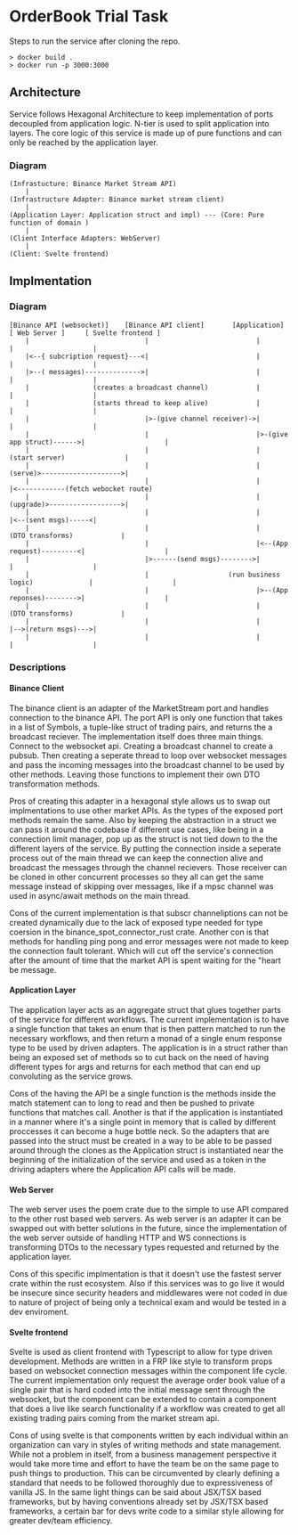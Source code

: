 # OrderBook Trial Task

Steps to run the service after cloning the repo.

```
> docker build . 
> docker run -p 3000:3000 
```

## Architecture 
Service follows Hexagonal Architecture to keep implementation of ports decoupled from application logic.
N-tier is used to split application into layers. The core logic of this service is made up of pure functions 
and can only be reached by the application layer. 

### Diagram
````
(Infrastucture: Binance Market Stream API)
    |
(Infrastructure Adapter: Binance market stream client)
    |
(Application Layer: Application struct and impl) --- (Core: Pure function of domain ) 
    |
(Client Interface Adapters: WebServer)
    |
(Client: Svelte frontend)
````

## Implmentation

### Diagram
```
[Binance API (websocket)]    [Binance API client]       [Application]               [ Web Server ]     [ Svelte frontend ] 
    |                             |                           |                          |                    |
    |<--{ subcription request}---<|                           |                          |                    |
    |>--( messages)-------------->|                           |                          |                    |
    |                (creates a broadcast channel)            |                          |                    |
    |                (starts thread to keep alive)            |                          |                    |
    |                             |>-(give channel receiver)->|                          |                    |
    |                             |                           |>-(give app struct)------>|                    |
    |                             |                           |                  (start server)               |
    |                             |                           |                  (serve)>-------------------->|  
    |                             |                           |                          |<------------(fetch webocket route)   
    |                             |                           |                  (upgrade)>------------------>|   
    |                             |                           |                          |<--(sent msgs)-----<|   
    |                             |                           |                   (DTO transforms)            |   
    |                             |                           |<--(App request)---------<|                    |   
    |                             |>------(send msgs)-------->|                          |                    |   
    |                             |                    (run business logic)              |                    |
    |                             |                           |>--(App reponses)-------->|                    |   
    |                             |                           |                   (DTO transforms)            |   
    |                             |                           |                          |-->(return msgs)--->|   
    |                             |                           |                          |                    |   
```


### Descriptions

#### Binance Client 
The binance client is an adapter of the MarketStream port and handles connection
to the binance API. The port API is only one function that takes in a list of Symbols, 
a tuple-like struct of trading pairs, and returns the a broadcast reciever. 
The implementation itself does three main things. Connect to the websocket api. 
Creating a broadcast channel to create a pubsub. Then creating a seperate thread to loop 
over websocket messages and pass the incoming messages into the broadcast channel 
to be used by other methods. Leaving those functions to implement their own DTO 
transformation methods. 

Pros of creating this adapter in a hexagonal style allows us to swap out implmentations 
to use other market APIs. As the types of the exposed port methods remain the same.
Also by keeping the abstraction in a struct we can pass it around the codebase 
if different use cases, like being in a connection limit manager, pop up as 
the struct is not tied down to the the different layers of the service.
By putting the connection inside a seperate process out of the main thread we can keep 
the connection alive and broadcast the messages through the channel recievers. 
Those receiver can be cloned in other concurrent processes so they all can get the same message 
instead of skipping over messages, like if a mpsc channel was used in async/await methods 
on the main thread. 

Cons of the current implementation is that subscr channeliptions can not be created dynamically due to the 
lack of exposed type needed for type coersion in the binance_spot_connector_rust crate.
Another con is that methods for handling ping pong and error messages were not made to keep the
connection fault tolerant. Which will cut off the service's connection after the amount of time
that the market API is spent waiting for the "heart be message.

#### Application Layer

The application layer acts as an aggregate struct that glues together parts of the service 
for different workflows. The current implementation is to have a single function that takes 
an enum that is then pattern matched to run the necessary workflows, and then return a monad 
of a single enum response type to be used by driven adapters. The application is in a struct rather than 
being an exposed set of methods so to cut back on the need of having different types for args and returns 
for each method that can end up convoluting as the service grows.

Cons of the having the API be a single function is the methods inside the match statement can
to long to read and then be pushed to private functions that matches call. Another is that if the application 
is instantiated in a manner where it's a single point in memory that is called by different proccesses it can become
a huge bottle neck. So the adapters that are passed into the struct must be created in a way to be
able to be passed around through the clones as the Application struct is instantiated near the beginning of
the initialization of the service and used as a token in the driving adapters where the Application API calls will be made.

#### Web Server

The web server uses the poem crate due to the simple to use API compared to the other rust based web servers. As
web server is an adapter it can be swapped out with better solutions in the future, since the implementation of
the web server outside of handling HTTP and WS connections is transforming DTOs to the necessary types requested and
returned by the application layer.

Cons of this specific implmentation is that it doesn't use the fastest server crate within the rust ecosystem.
Also if this services was to go live it would be insecure since security headers and middlewares were not coded
in due to nature of project of being only a technical exam and would be tested in a dev enviroment.
 
#### Svelte frontend

Svelte is used as client frontend with Typescript to allow for type driven development. Methods are 
written in a FRP like style to transform props based on websocket connection messages within the component life cycle. 
The current implementation only request the average order book value of a single pair that is hard coded into 
the initial message sent through the websocket, but the component can be 
extended to contain a component that does a live like search functionality if a workflow was created to get
all existing trading pairs coming from the market stream api.

Cons of using svelte is that components written by each individual within an organization can
vary in styles of writing methods and state management. While not a problem in itself, from a business management 
perspective it would take more time and effort to have the team be on the same page to push things to production.
This can be circumvented by clearly defining a standard that needs to be followed thoroughly 
due to expressiveness of vanilla JS. In the same light things can be said about JSX/TSX based frameworks, 
but by having conventions already set by JSX/TSX based frameworks, a certain bar for devs write code to a
similar style allowing for greater dev/team efficiency.





